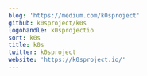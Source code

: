 ```yaml
---
blog: 'https://medium.com/k0sproject'
github: k0sproject/k0s
logohandle: k0sprojectio
sort: k0s
title: k0s
twitter: k0sproject
website: 'https://k0sproject.io/'
---
```

